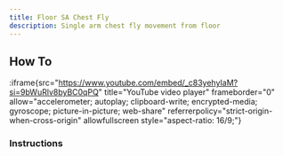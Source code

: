 ```yaml
---
title: Floor SA Chest Fly
description: Single arm chest fly movement from floor
---
```


## How To

:iframe{src="https://www.youtube.com/embed/_c83yehyIaM?si=9bWuRlv8byBC0qPQ" title="YouTube video player" frameborder="0" allow="accelerometer; autoplay; clipboard-write; encrypted-media; gyroscope; picture-in-picture; web-share" referrerpolicy="strict-origin-when-cross-origin" allowfullscreen style="aspect-ratio: 16/9;"}

### Instructions
